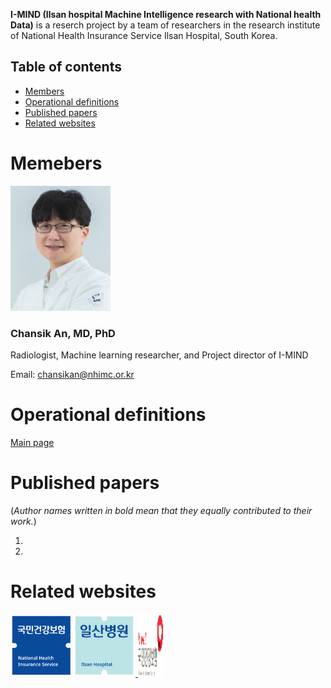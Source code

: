 **I-MIND (Ilsan hospital Machine Intelligence research with National health Data)** is a reserch project by a team of researchers in the research institute of National Health Insurance Service Ilsan Hospital, South Korea.

## Table of contents
- [Members](#Members)
- [Operational definitions](#Operational)
- [Published papers](#Papers)
- [Related websites](#Related)

# Memebers

<img src="images/chansikan2020.jpg" width="160" height="200" class="inline"/>

### Chansik An, MD, PhD

Radiologist, Machine learning researcher, and Project director of I-MIND

Email: chansikan@nhimc.or.kr


# Operational definitions

<a href="https://chansikan.github.io/IMIND/op-def_main.md" title="Main page"> Main page </a>

# Published papers
(*Author names written in bold mean that they equally contributed to their work.*)

1. 

2. 

# Related websites
<a href="https://www.nhimc.or.kr/eng/index.do">
         <img src="images/NHIMC_logo2.png" alt="NHIMC"  width="200" height="100" class="inline"/>
      </a>
<a href="https://nhis.or.kr/static/html/wbd/g/a/wbdga0101.html">
         <img src="images/NHIS_logo.png" alt="NHIS"  width="40" height="100" class="inline"/>
      </a>

